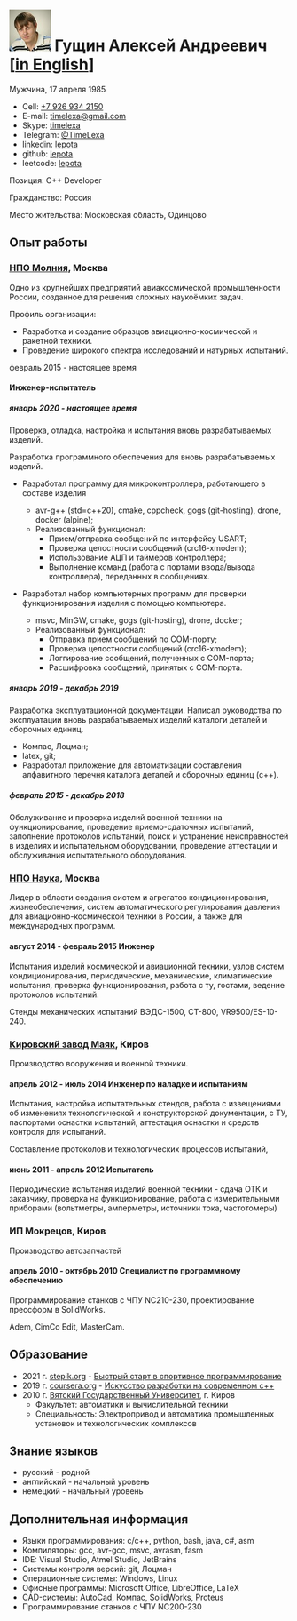 # ![Фото](photo.jpeg "Фото") Гущин Алексей Андреевич [[in English](./en)]

Мужчина, 17 апреля 1985

- Cell: [+7 926 934 2150](tel:+79269342150)
- E-mail: [timelexa@gmail.com](mailto:timelexa@gmail.com)
- Skype: [timelexa](skype:time.lexa?userinfo)
- Telegram: [@TimeLexa](https://telegram.me/TimeLexa)
- linkedin: [lepota](https://linkedin.com/in/lepota)
- github: [lepota](https://github.com/lepota/cv)
- leetcode: [lepota](https://leetcode.com/lepota)

Позиция: C++ Developer

Гражданство: Россия

Место жительства: Московская область, Одинцово

## Опыт работы

### [НПО Молния](http://www.npomolniya.ru/), Москва

Одно из крупнейших предприятий авиакосмической промышленности России, созданное для решения сложных наукоёмких задач.

Профиль организации:

- Разработка и создание образцов авиационно-космической и ракетной техники.
- Проведение широкого спектра исследований и натурных испытаний.

февраль 2015 - настоящее время

#### Инженер-испытатель

##### январь 2020 - настоящее время

Проверка, отладка, настройка и испытания вновь разрабатываемых изделий.

Разработка программного обеспечения для вновь разрабатываемых изделий.

- Разработал программу для микроконтроллера, работающего в составе изделия

  - avr-g++ (std=c++20), cmake, cppcheck, gogs (git-hosting), drone, docker (alpine);
  - Реализованный функционал:
    - Прием/отправка сообщений по интерфейсу USART;
    - Проверка целостности сообщений (crc16-xmodem);
    - Использование АЦП и таймеров контроллера;
    - Выполнение команд (работа с портами ввода/вывода контроллера), переданных в сообщениях.

- Разработал набор компьютерных программ для проверки функционирования изделия с помощью компьютера.

  - msvc, MinGW, cmake, gogs (git-hosting), drone, docker;
  - Реализованный функционал:
    - Отправка прием сообщений по COM-порту;
    - Проверка целостности сообщений (crc16-xmodem);
    - Логгирование сообщений, полученных с COM-порта;
    - Расшифровка сообщений, принятых с COM-порта.

##### январь 2019 - декабрь 2019

Разработка эксплуатационной документации.
Написал руководства по эксплуатации вновь разрабатываемых изделий каталоги деталей и сборочных единиц.

- Компас, Лоцман;
- latex, git;
- Разработал приложение для автоматизации составления алфавитного перечня каталога деталей и сборочных единиц (c++).

##### февраль 2015 - декабрь 2018

Обслуживание и проверка изделий военной техники на функционирование, проведение приемо-сдаточных испытаний, заполнение протоколов испытаний, поиск и устранение неисправностей в изделиях и испытательном оборудовании, проведение аттестации и обслуживания испытательного оборудования.

### [НПО Наука](http://npo-nauka.ru), Москва

Лидер в области создания систем и агрегатов кондиционирования, жизнеобеспечения, систем автоматического регулирования давления для авиационно-космической техники в России, а также для международных программ.

#### август 2014 - февраль 2015 Инженер

Испытания изделий космической и авиационной техники, узлов систем кондиционирования, периодические, механические, климатические испытания, проверка функционирования, работа с ту, гостами, ведение протоколов испытаний.

Стенды механических испытаний ВЭДС-1500, СТ-800, VR9500/ES-10-240.

### [Кировский завод Маяк](http://kzmayak.ru), Киров

Производство вооружения и военной техники.

#### апрель 2012 - июль 2014 Инженер по наладке и испытаниям

Испытания, настройка испытательных стендов, работа с извещениями об изменениях технологической и конструкторской документации, с ТУ, паспортами оснастки испытаний, аттестация оснастки и средств контроля для испытаний.

Составление протоколов и технологических процессов испытаний,

#### июнь 2011 - апрель 2012 Испытатель

Периодические испытания изделий военной техники - сдача ОТК и заказчику, проверка на функционирование, работа с измерительными приборами (вольтметры, амперметры, источники тока, частотомеры)

### ИП Мокрецов, Киров

Производство автозапчастей

#### апрель 2010 - октябрь 2010 Специалист по программному обеспечению

Программирование станков с ЧПУ NC210-230, проектирование прессформ в SolidWorks.

Adem, CimCo Edit, MasterCam.

## Образование

- 2021 г. [stepik.org](https://stepik.org) - [Быстрый старт в спортивное программирование](https://stepik.org/cert/1255110)
- 2019 г. [coursera.org](http://www.coursera.org) - [Искусство разработки на современном c++](https://www.coursera.org/specializations/c-plus-plus-modern-development)
- 2010 г. [Вятский Государственный Университет](http://www.vyatsu.ru), г. Киров
  - Факультет: автоматики и вычислительной техники
  - Специальность: Электропривод и автоматика промышленных установок и технологических комплексов

## Знание языков

- русский - родной
- английский - начальный уровень
- немецкий - начальный уровень

## Дополнительная информация

- Языки программирования: c/c++, python, bash, java, c#, asm
- Компиляторы: gcc, avr-gcc, msvc, avrasm, fasm
- IDE: Visual Studio, Atmel Studio, JetBrains
- Системы контроля версий: git, Лоцман
- Операционные системы: Windows, Linux
- Офисные программы: Microsoft Office, LibreOffice, LaTeX
- CAD-системы: AutoCad, Компас, SolidWorks, Proteus
- Программирование станков с ЧПУ NC200-230
